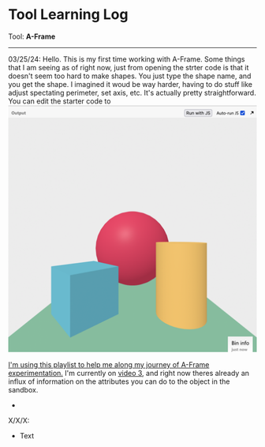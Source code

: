 # Tool Learning Log

Tool: **A-Frame**

---

03/25/24:
Hello. This is my first time working with A-Frame. Some things that I am seeing as of right now, just from opening the strter code is that it doesn't seem too hard to make shapes. You just type the shape name, and you get the shape. I imagined it woud be way harder, having to do stuff like adjust spectating perimeter, set axis, etc. It's actually pretty straightforward. You can edit the starter code to
![Starter code](img/StarterCodeAFrame.png)


[I'm using this playlist to help me along my journey of A-Frame experimentation.](https://youtube.com/playlist?list=PL8MkBHej75fJD-HveDzm4xKrciC5VfYuV&si=vvkXc965tx72R9i0)
I'm currently on [video 3](https://youtube.com/playlist?list=PL8MkBHej75fJD-HveDzm4xKrciC5VfYuV&si=vvkXc965tx72R9i0), and right now theres already an influx of information on the attributes you can do to the object in the sandbox.

*

X/X/X:
* Text


<!--
* Links you used today (websites, videos, etc)
* Things you tried, progress you made, etc
* Challenges, a-ha moments, etc
* Questions you still have
* What you're going to try next
-->
